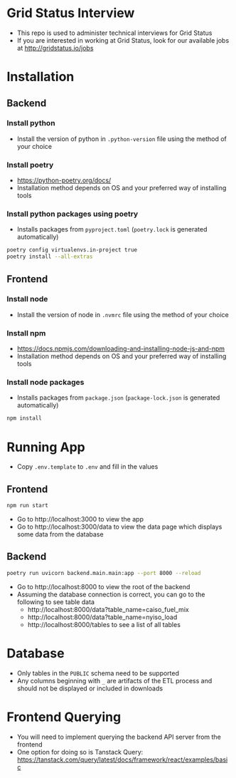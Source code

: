 # Grid Status Interview

* This repo is used to administer technical interviews for Grid Status
* If you are interested in working at Grid Status, look for our available jobs at http://gridstatus.io/jobs

# Installation

## Backend

### Install python

* Install the version of python in `.python-version` file using the method of your choice

### Install poetry

* https://python-poetry.org/docs/
* Installation method depends on OS and your preferred way of installing tools

### Install python packages using poetry

* Installs packages from `pyproject.toml` (`poetry.lock` is generated automatically)

```bash
poetry config virtualenvs.in-project true
poetry install --all-extras
```

## Frontend

### Install node

* Install the version of node in `.nvmrc` file using the method of your choice

### Install npm

* https://docs.npmjs.com/downloading-and-installing-node-js-and-npm
* Installation method depends on OS and your preferred way of installing tools

### Install node packages

* Installs packages from `package.json` (`package-lock.json` is generated automatically)

```bash
npm install
```

# Running App

* Copy `.env.template` to `.env` and fill in the values

## Frontend

```bash
npm run start
```

* Go to http://localhost:3000 to view the app
* Go to http://localhost:3000/data to view the data page which displays some data from the database

## Backend

```bash
poetry run uvicorn backend.main.main:app --port 8000 --reload
```

* Go to http://localhost:8000 to view the root of the backend
* Assuming the database connection is correct, you can go to the following to see table data
  * http://localhost:8000/data?table_name=caiso_fuel_mix
  * http://localhost:8000/data?table_name=nyiso_load
  * http://localhost:8000/tables to see a list of all tables

# Database

* Only tables in the `PUBLIC` schema need to be supported
* Any columns beginning with `_` are artifacts of the ETL process and should not be displayed or included in downloads

# Frontend Querying

* You will need to implement querying the backend API server from the frontend
* One option for doing so is Tanstack Query: https://tanstack.com/query/latest/docs/framework/react/examples/basic

